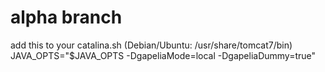 alpha branch
======

add this to your catalina.sh (Debian/Ubuntu: /usr/share/tomcat7/bin)
JAVA_OPTS="$JAVA_OPTS -DgapeliaMode=local -DgapeliaDummy=true"